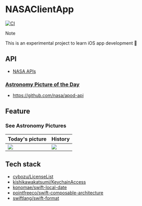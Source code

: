 # NASAClientApp

[![CI](https://github.com/ski-u/nasa-client-app/actions/workflows/tests.yml/badge.svg)](https://github.com/ski-u/nasa-client-app/actions/workflows/tests.yml)

> [!note]
> This is an experimental project to learn iOS app development :apple:

## API
- [NASA APIs](https://api.nasa.gov)

### [Astronomy Picture of the Day](https://apod.nasa.gov/apod/astropix.html)
- https://github.com/nasa/apod-api

## Feature

### See Astronomy Pictures

| Today's picture | History |
| -- | -- |
| ![](./Screenshot/astronomy-picture-today.gif) | ![](./Screenshot/astronomy-picture-history.gif) |

## Tech stack
- [cybozu/LicenseList](https://github.com/cybozu/LicenseList)
- [kishikawakatsumi/KeychainAccess](https://github.com/kishikawakatsumi/KeychainAccess)
- [konomae/swift-local-date](https://github.com/konomae/swift-local-date)
- [pointfreeco/swift-composable-architecture](https://github.com/pointfreeco/swift-composable-architecture)
- [swiftlang/swift-format](https://github.com/swiftlang/swift-format)
